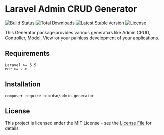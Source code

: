 # Laravel Admin CRUD Generator

[![Build Status](https://travis-ci.org/tobidsn/admin-generator.svg)](https://travis-ci.org/tobidsn/admin-generator.svg)
[![Total Downloads](https://poser.pugx.org/tobidsn/admin-generator/d/total.svg)](https://packagist.org/packages/tobidsn/admin-generator)
[![Latest Stable Version](https://poser.pugx.org/tobidsn/admin-generator/v/stable.svg)](https://packagist.org/packages/tobidsn/admin-generator)
[![License](https://poser.pugx.org/tobidsn/admin-generator/license.svg)](https://packagist.org/packages/tobidsn/admin-generator)

This Generator package provides various generators like Admin CRUD, Controller, Model, View for your painless development of your applications.

## Requirements
    Laravel >= 5.5
    PHP >= 7.0

## Installation
```
composer require tobidsn/admin-generator
```

## License

This project is licensed under the MIT License - see the [License File](LICENSE) for details
